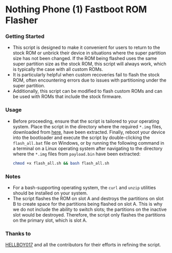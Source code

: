 # Nothing Phone (1) Fastboot ROM Flasher

### Getting Started
- This script is designed to make it convenient for users to return to the stock ROM or unbrick their device in situations where the super partition size has not been changed. If the ROM being flashed uses the same super partition size as the stock ROM, this script will always work, which is typically the case with all custom ROMs. 
- It is particularly helpful when custom recoveries fail to flash the stock ROM, often encountering errors due to issues with partitioning under the super partition. 
- Additionally, this script can be modified to flash custom ROMs and can be used with ROMs that include the stock firmware.

### Usage
- Before proceeding, ensure that the script is tailored to your operating system. Place the script in the directory where the required `*.img` files, downloaded from [here](https://github.com/spike0en/Spacewar_Archive), have been extracted. Finally, reboot your device into the bootloader and execute the script by double-clicking the `flash_all.bat` file on Windows, or by running the following command in a terminal on a Linux operating system after navigating to the directory where the `*.img` files from `payload.bin` have been extracted:

    ```bash
    chmod +x flash_all.sh && bash flash_all.sh
    ```

### Notes
- For a bash-supporting operating system, the `curl` and `unzip` utilities should be installed on your system.
- The script flashes the ROM on slot A and destroys the partitions on slot B to create space for the partitions being flashed on slot A. This is why we do not include the ability to switch slots; the partitions on the inactive slot would be destroyed. Therefore, the script only flashes the partitions on the primary slot, which is slot A.

### Thanks to
[HELLBOY017](https://github.com/HELLBOY017) and all the contributors for their efforts in refining the script.
